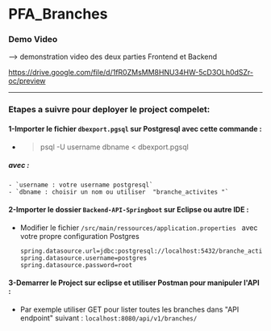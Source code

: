 # PFA_Branches

### Demo Video

--> demonstration video des deux parties Frontend et Backend

https://drive.google.com/file/d/1fR0ZMsMM8HNU34HW-5cD3OLh0dSZr-oc/preview



------------------------------------------------------------------------------------

### Etapes a suivre pour deployer le project compelet:

#### 1-Importer le fichier `dbexport.pgsql` sur Postgresql avec cette commande :
  - 
    > psql -U username dbname < dbexport.pgsql 
    
  ##### avec :
   ```
   - `username : votre username postgresql`
   - `dbname : choisir un nom ou utiliser  "branche_activites "`
   ```
   
#### 2-Importer le dossier `Backend-API-Springboot` sur Eclipse ou autre IDE :
- Modifier le fichier `/src/main/ressources/application.properties ` avec votre propre configuration Postgres
    ```
    spring.datasource.url=jdbc:postgresql://localhost:5432/branche_activites
    spring.datasource.username=postgres
    spring.datasource.password=root 
    
    ```
    
#### 3-Demarrer le Project sur eclipse et utiliser Postman pour manipuler l'API :
    
  - Par exemple utiliser GET pour lister toutes les branches dans "API endpoint" suivant :
        ```
        localhost:8080/api/v1/branches/
        ```
    
    
